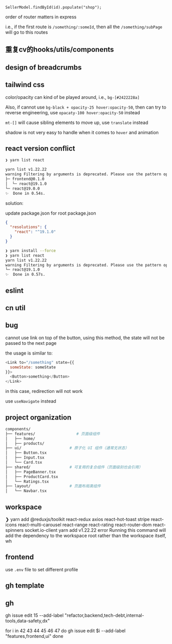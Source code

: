 `SellerModel.findById(id).populate("shop");`

order of router matters in express

i.e., if the first route is `/something/:someId`, then all the `/something/subPage` will go to this routes

## 重复cv的hooks/utils/components

## design of breadcrumbs

## tailwind css

color/opacity can kind of be played around, i.e., `bg-[#2422228a]`  

Also, if cannot use `bg-black + opacity-25 hover:opacity-50`, then can try to reverse engineering, use `opacaty-100 hover:opacity-50` instead 

`mt-[]` will cause sibling elements to move up, use `translate` instead

shadow is not very easy to handle when it comes to `hover` and animation

## react version conflict

```bash
❯ yarn list react

yarn list v1.22.22
warning Filtering by arguments is deprecated. Please use the pattern option instead.
├─ frontend@0.1.0
│  └─ react@19.1.0
└─ react@19.0.0
✨  Done in 0.54s.
```

solution:

update package.json for root package.json

```json
{
  "resolutions": {
    "react": "^19.1.0"
  }
}
```

```bash
❯ yarn install --force
❯ yarn list react
yarn list v1.22.22
warning Filtering by arguments is deprecated. Please use the pattern option instead.
└─ react@19.1.0
✨  Done in 0.57s.
```

## eslint

## cn util

## bug

cannot use link on top of the button, using this method, the state will not be passed to the next page

the usage is similar to:

```js
<Link to="/something" state={{
  someState: someState
}}>
  <Button>something</Button>
</Link>
```

in this case, redirection will not work

use `useNavigate` instead

## project organization

```bash
components/
├── features/                  # 页面级组件
│   ├── home/
│   ├── products/
├── ui/                     # 原子化 UI 组件（通常无状态）
│   ├── Button.tsx
│   ├── Input.tsx
│   └── Card.tsx
├── shared/                 # 可复用的复合组件（页面级别也会引用）
│   ├── PageBanner.tsx
│   ├── ProductCard.tsx
│   └── Ratings.tsx
├── layout/                 # 页面布局类组件
│   └── Navbar.tsx
```

## workspace

❯ yarn add @reduxjs/toolkit react-redux axios react-hot-toast stripe react-icons react-multi-carousel react-range react-rating react-router-dom react-spinners socket.io-client
yarn add v1.22.22
error Running this command will add the dependency to the workspace root rather than the workspace itself, wh

## frontend

use `.env` file to set different profile

## gh template

## gh

gh issue edit 15 --add-label "refactor,backend,tech-debt,internal-tools,data-safety,dx"

for i in 42 43 44 45 46 47
do
  gh issue edit $i --add-label "features,frontend,ui"
done
